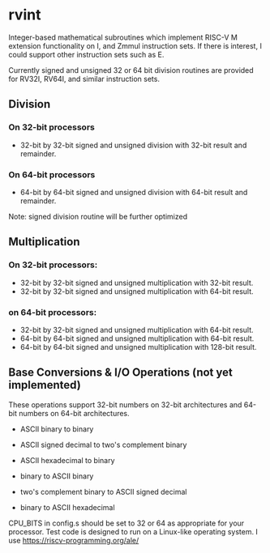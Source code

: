 # rvint

Integer-based mathematical subroutines which implement RISC-V M
extension functionality on I, and Zmmul instruction sets. If there is
interest, I could support other instruction sets such as E.

Currently signed and unsigned 32 or 64 bit division routines are
provided for RV32I, RV64I, and similar instruction sets.

## Division

### On 32-bit processors
- 32-bit by 32-bit signed and unsigned division with 32-bit result and remainder.
### On 64-bit processors
- 64-bit by 64-bit signed and unsigned division with 64-bit result and remainder.

Note: signed division routine will be further optimized

## Multiplication

### On 32-bit processors:
- 32-bit by 32-bit signed and unsigned multiplication with 32-bit result.
- 32-bit by 32-bit signed and unsigned multiplication with 64-bit result.

### on 64-bit processors:
- 32-bit by 32-bit signed and unsigned multiplication with 64-bit result.
- 64-bit by 64-bit signed and unsigned multiplication with 64-bit result.
- 64-bit by 64-bit signed and unsigned multiplication with 128-bit result.

## Base Conversions & I/O Operations (not yet implemented)

These operations support 32-bit numbers on 32-bit architectures and
64-bit numbers on 64-bit architectures.

- ASCII binary to binary
- ASCII signed decimal to two's complement binary
- ASCII hexadecimal to binary

- binary to ASCII binary
- two's complement binary to ASCII signed decimal
- binary to ASCII hexadecimal




CPU_BITS in config.s should be set to 32 or 64 as appropriate for your processor. Test code is designed to run on a Linux-like operating system. I use https://riscv-programming.org/ale/
